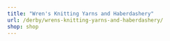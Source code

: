 ```yaml
---
title: "Wren's Knitting Yarns and Haberdashery"
url: /derby/wrens-knitting-yarns-and-haberdashery/
shop: shop
---
```

